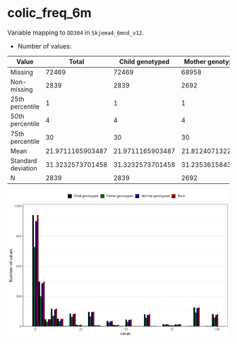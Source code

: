 # colic_freq_6m
Variable mapping to `DD304` in `Skjema4_6mnd_v12`.
- Number of values:

| Value | Total | Child genotyped | Mother genotyped | Father genotyped |
| ----- | ----- | --------------- | ---------------- | ---------------- |
| Missing | 72469 | 72469 | 68958 | 48105 |
| Non-missing | 2839 | 2839 | 2692 | 1979 |
| 25th percentile | 1 | 1 | 1 | 1 |
| 50th percentile | 4 | 4 | 4 | 4 |
| 75th percentile | 30 | 30 | 30 | 30 |
| Mean | 21.9711165903487 | 21.9711165903487 | 21.8124071322437 | 22.277412834765 |
| Standard deviation | 31.3232573701458 | 31.3232573701458 | 31.2353615843369 | 31.6074467134253 |
| N | 2839 | 2839 | 2692 | 1979 |



![](colic_freq_6m_n.png)



